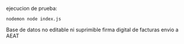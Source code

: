 ejecucion de prueba: 

    nodemon node index.js

Base de datos no editable ni suprimible
firma digital de facturas
envio a AEAT

